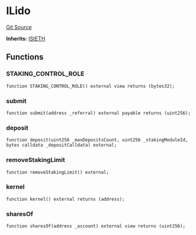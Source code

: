 # ILido
[Git Source](https://github.com/lidofinance/community-staking-module/blob/3a4f57c9cf742468b087015f451ef8dce648f719/src/interfaces/ILido.sol)

**Inherits:**
[IStETH](/src/interfaces/IStETH.sol/interface.IStETH.md)


## Functions
### STAKING_CONTROL_ROLE


```solidity
function STAKING_CONTROL_ROLE() external view returns (bytes32);
```

### submit


```solidity
function submit(address _referral) external payable returns (uint256);
```

### deposit


```solidity
function deposit(uint256 _maxDepositsCount, uint256 _stakingModuleId, bytes calldata _depositCalldata) external;
```

### removeStakingLimit


```solidity
function removeStakingLimit() external;
```

### kernel


```solidity
function kernel() external returns (address);
```

### sharesOf


```solidity
function sharesOf(address _account) external view returns (uint256);
```

